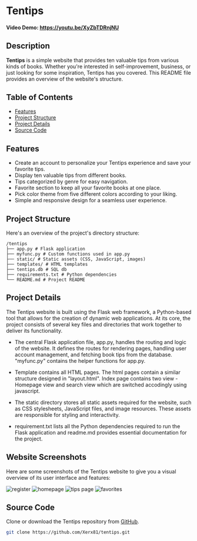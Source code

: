 # Tentips
#### Video Demo: <https://youtu.be/XyZbTDRnjNU>
## Description

**Tentips** is a simple website that provides ten valuable tips from various kinds of books. Whether you're interested in self-improvement, business, or just looking for some inspiration, Tentips has you covered. This README file provides an overview of the website's structure.

## Table of Contents

- [Features](#features)
- [Project Structure](#project-structure)
- [Project Details](#project-details)
- [Source Code](#source-code)

## Features

- Create an account to personalize your Tentips experience and save your favorite tips.
- Display ten valuable tips from different books.
- Tips categorized by genre for easy navigation.
- Favorite section to keep all your favorite books at one place.
- Pick color theme from five different colors according to your liking.
- Simple and responsive design for a seamless user experience.

## Project Structure

Here's an overview of the project's directory structure:

```
/tentips
├── app.py # Flask application
├── myfunc.py # Custom functions used in app.py
├── static/ # Static assets (CSS, JavaScript, images)
├── templates/ # HTML templates
├── tentips.db # SQL db 
├── requirements.txt # Python dependencies
└── README.md # Project README
```

## Project Details

The Tentips website is built using the Flask web framework, a Python-based tool that allows for the creation of dynamic web applications. At its core, the project consists of several key files and directories that work together to deliver its functionality.

- The central Flask application file, app.py, handles the routing and logic of the website. It defines the routes for rendering pages, handling user account management, and fetching book tips from the database. "myfunc.py" contains the helper functions for app.py.

- Template contains all HTML pages. The html pages contain a similar structure designed in "layout.html". Index page contains two view - Homepage view and search view which are switched accodingly using javascript.

- The static directory stores all static assets required for the website, such as CSS stylesheets, JavaScript files, and image resources. These assets are responsible for styling and interactivity.

- requirement.txt  lists all the Python dependencies required to run the Flask application and readme.md provides essential documentation for the project.

## Website Screenshots

Here are some screenshots of the Tentips website to give you a visual overview of its user interface and features:

![register](https://github.com/Xerx81/tentips/assets/91129128/e0be52ac-6c08-4637-ab6f-9077bf97d765)
![homepage](https://github.com/Xerx81/tentips/assets/91129128/9d0aff3c-ab71-48c5-85b1-fd68c8951de9)
![tips page](https://github.com/Xerx81/tentips/assets/91129128/8387abaa-f420-4e75-b4af-0b400a6d8687)
![favorites](https://github.com/Xerx81/tentips/assets/91129128/1351468d-47c2-42da-9800-bb5798912990)

## Source Code

 Clone or download the Tentips repository from [GitHub](https://github.com/Xerx81/tentips).

   ```bash
   git clone https://github.com/Xerx81/tentips.git
